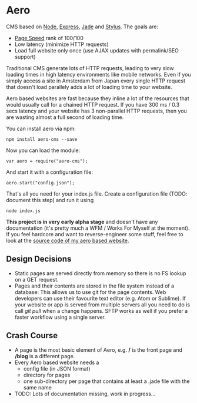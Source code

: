 # Aero
CMS based on [Node](https://github.com/joyent/node), [Express](https://github.com/strongloop/express), [Jade](https://github.com/jadejs/jade) and [Stylus](https://github.com/LearnBoost/stylus). The goals are:

* [Page Speed](https://developers.google.com/speed/pagespeed/insights/) rank of 100/100
* Low latency (minimize HTTP requests)
* Load full website only once (use AJAX updates with permalink/SEO support)

Traditional CMS generate lots of HTTP requests, leading to very slow loading times in high latency environments like mobile networks. Even if you simply access a site in Amsterdam from Japan every single HTTP request that doesn't load parallely adds a lot of loading time to your website.

Aero based websites are fast because they inline a lot of the resources that would usually call for a chained HTTP request. If you have 300 ms / 0.3 secs latency and your website has 3 non-parallel HTTP requests, then you are wasting almost a full second of loading time.

You can install aero via npm:

    npm install aero-cms --save

Now you can load the module:

    var aero = require("aero-cms");

And start it with a configuration file:

    aero.start("config.json");

That's all you need for your index.js file. Create a configuration file (TODO: document this step) and run it using

    node index.js

__This project is in very early alpha stage__ and doesn't have any documentation (it's pretty much a WFM / Works For Myself at the moment). If you feel hardcore and want to reverse-engineer some stuff, feel free to look at the [source code of my aero based website](https://github.com/blitzprog/blitzprog.org).

## Design Decisions
* Static pages are served directly from memory so there is no FS lookup on a GET request.
* Pages and their contents are stored in the file system instead of a database: This allows us to use git for the page contents. Web developers can use their favourite text editor (e.g. Atom or Sublime). If your website or app is served from multiple servers all you need to do is call _git pull_ when a change happens. SFTP works as well if you prefer a faster workflow using a single server.

## Crash Course
* A page is the most basic element of Aero, e.g. __/__ is the front page and __/blog__ is a different page.
* Every Aero based website needs a
    * config file (in JSON format)
    * directory for pages
    * one sub-directory per page that contains at least a .jade file with the same name
* TODO: Lots of documentation missing, work in progress...